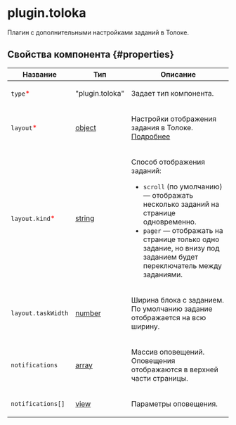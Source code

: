 # plugin.toloka

Плагин с дополнительными настройками заданий в Толоке.

## Свойства компонента {#properties}

| Название                                        | Тип                                                                              | Описание                                                                                                                                                                                                                                                      |
| ----------------------------------------------- | -------------------------------------------------------------------------------- | ------------------------------------------------------------------------------------------------------------------------------------------------------------------------------------------------------------------------------------------------------------- |
| `type`<span style="color: red">\*</span>        | "plugin.toloka"                                                                  | <p>Задает тип компонента.</p>                                                                                                                                                                                                                                 |
| `layout`<span style="color: red">\*</span>      | <a class="xref popup-link" href="../concepts/types.dita#types/object">object</a> | <p>Настройки отображения задания в Толоке. <a href="../operations/set-plugin-toloka.dita">Подробнее</a></p>                                                                                                                                                   |
| `layout.kind`<span style="color: red">\*</span> | <a class="xref popup-link" href="../concepts/types.dita#types/string">string</a> | <p>Способ отображения заданий:</p><ul><li>`scroll` (по умолчанию) — отображать несколько заданий на странице одновременно.</li><li>`pager` — отображать на странице только одно задание, но внизу под заданием будет переключатель между заданиями.</li></ul> |
| `layout.taskWidth`                              | <a class="xref popup-link" href="../concepts/types.dita#types/number">number</a> | <p>Ширина блока с заданием. По умолчанию задание отображается на всю ширину.</p>                                                                                                                                                                              |
| `notifications`                                 | <a class="xref popup-link" href="../concepts/types.dita#types/array">array</a>   | <p>Массив оповещений. Оповещения отображаются в верхней части страницы.</p>                                                                                                                                                                                   |
| `notifications[]`                               | <a class="xref popup-link" href="../concepts/types.dita#types/view">view</a>     | <p>Параметры оповещения.</p>                                                                                                                                                                                                                                  |
